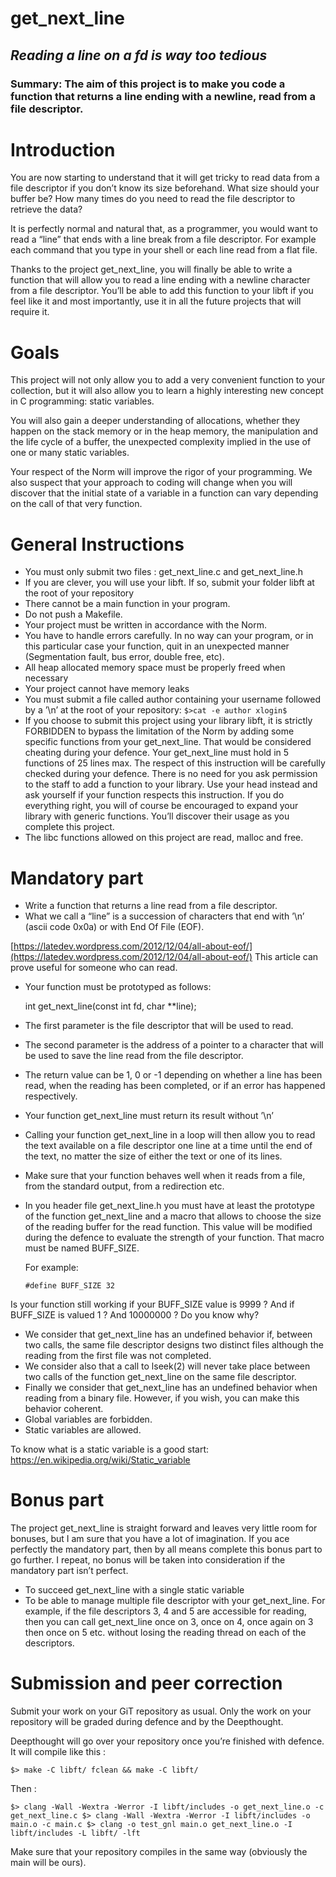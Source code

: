 # get_next_line

## *Reading a line on a fd is way too tedious*

### Summary: The aim of this project is to make you code a function that returns a line ending with a newline, read from a file descriptor.

# Introduction

You are now starting to understand that it will get tricky to read data from a file descriptor if you don’t know its size beforehand. What size should your buffer be? How many times do you need to read the file descriptor to retrieve the data? 

It is perfectly normal and natural that, as a programmer, you would want to read a “line” that ends with a line break from a file descriptor. For example each command that you type in your shell or each line read from a flat file. 

Thanks to the project get_next_line, you will finally be able to write a function that will allow you to read a line ending with a newline character from a file descriptor. You’ll be able to add this function to your libft if you feel like it and most importantly, use it in all the future projects that will require it.

# Goals

This project will not only allow you to add a very convenient function to your collection, but it will also allow you to learn a highly interesting new concept in C programming: static variables. 

You will also gain a deeper understanding of allocations, whether they happen on the stack memory or in the heap memory, the manipulation and the life cycle of a buffer, the unexpected complexity implied in the use of one or many static variables. 

Your respect of the Norm will improve the rigor of your programming. We also suspect that your approach to coding will change when you will discover that the initial state of a variable in a function can vary depending on the call of that very function.

# General Instructions

- You must only submit two files : get_next_line.c and get_next_line.h
- If you are clever, you will use your libft. If so, submit your folder libft at the root of your repository
- There cannot be a main function in your program.
- Do not push a Makefile.
- Your project must be written in accordance with the Norm.
- You have to handle errors carefully. In no way can your program, or in this particular case your function, quit in an unexpected manner (Segmentation fault, bus error, double free, etc).
- All heap allocated memory space must be properly freed when necessary
- Your project cannot have memory leaks
- You must submit a file called author containing your username followed by a ’\n’ at the root of your repository:
`$>cat -e author
xlogin$`
- If you choose to submit this project using your library libft, it is strictly FORBIDDEN to bypass the limitation of the Norm by adding some specific functions from your get_next_line. That would be considered cheating during your defence. Your get_next_line must hold in 5 functions of 25 lines max. The respect of this instruction will be carefully checked during your defence. There is no need for you ask permission to the staff to add a function to your library. Use your head instead and ask yourself if your function respects this instruction. If you do everything right, you will of course be encouraged to expand your library with generic functions. You’ll discover their usage as you complete this project.
- The libc functions allowed on this project are read, malloc and free.

# Mandatory part

- Write a function that returns a line read from a file descriptor.
- What we call a “line” is a succession of characters that end with ’\n’ (ascii code 0x0a) or with End Of File (EOF).

[https://latedev.wordpress.com/2012/12/04/all-about-eof/](https://latedev.wordpress.com/2012/12/04/all-about-eof/) 
This article can prove useful for someone who can read.

- Your function must be prototyped as follows:

    int get_next_line(const int fd, char **line);

- The first parameter is the file descriptor that will be used to read.
- The second parameter is the address of a pointer to a character that will be used to save the line read from the file descriptor.
- The return value can be 1, 0 or -1 depending on whether a line has been read, when the reading has been completed, or if an error has happened respectively.
- Your function get_next_line must return its result without ’\n’
- Calling your function get_next_line in a loop will then allow you to read the text available on a file descriptor one line at a time until the end of the text, no matter the size of either the text or one of its lines.
- Make sure that your function behaves well when it reads from a file, from the standard output, from a redirection etc.
- In you header file get_next_line.h you must have at least the prototype of the function get_next_line and a macro that allows to choose the size of the reading buffer for the read function. This value will be modified during the defence to evaluate the strength of your function. That macro must be named BUFF_SIZE.

    For example:

    `#define BUFF_SIZE 32`

Is your function still working if your BUFF_SIZE value is 9999 ? And if BUFF_SIZE is valued 1 ? And 10000000 ? Do you know why?

- We consider that get_next_line has an undefined behavior if, between two calls, the same file descriptor designs two distinct files although the reading from the first file was not completed.
- We consider also that a call to lseek(2) will never take place between two calls of the function get_next_line on the same file descriptor.
- Finally we consider that get_next_line has an undefined behavior when reading from a binary file. However, if you wish, you can make this behavior coherent.
- Global variables are forbidden.
- Static variables are allowed.

To know what is a static variable is a good start: https://en.wikipedia.org/wiki/Static_variable

# Bonus part

The project get_next_line is straight forward and leaves very little room for bonuses, but I am sure that you have a lot of imagination. If you ace perfectly the mandatory part, then by all means complete this bonus part to go further. I repeat, no bonus will be taken into consideration if the mandatory part isn’t perfect.

- To succeed get_next_line with a single static variable
- To be able to manage multiple file descriptor with your get_next_line. For example, if the file descriptors 3, 4 and 5 are accessible for reading, then you can call get_next_line once on 3, once on 4, once again on 3 then once on 5 etc. without losing the reading thread on each of the descriptors.

# Submission and peer correction

Submit your work on your GiT repository as usual. Only the work on your repository will be graded during defence and by the Deepthought.

Deepthought will go over your repository once you’re finished with defence. It will compile like this :

`$> make -C libft/ fclean && make -C libft/`

Then :

`$> clang -Wall -Wextra -Werror -I libft/includes -o get_next_line.o -c get_next_line.c
$> clang -Wall -Wextra -Werror -I libft/includes -o main.o -c main.c
$> clang -o test_gnl main.o get_next_line.o -I libft/includes -L libft/ -lft`

Make sure that your repository compiles in the same way (obviously the main will be ours).